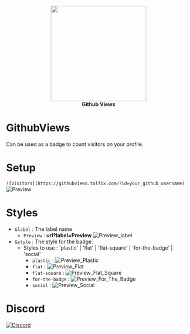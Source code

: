 <p align="center">
  <img width="260" src="https://cdn.tolfix.com/images/TX-Small.png">
  <br/>
  <strong>Github Views</strong>
</p>

# GithubViews
Can be used as a badge to count visitors on your profile.

# Setup
`![Visitors](https://githubviews.tolfix.com/?id=your_github_username)` <br/>
![Preview](https://githubviews.tolfix.com/?id=djawduihii3y893712jkakdhauwdi)

# Styles
- `&label` : The label name
  - `Preview` : **url?label=Preview** ![Preview_label](https://githubviews.tolfix.com/?id=djawduihii3y893712jkakdhauwdi&label=Preview)
- `&style` : The style for the badge.
  - Styles to use : 'plastic' | 'flat' | 'flat-square' | 'for-the-badge' | 'social' 
    - `plastic` : ![Preview_Plastic](https://githubviews.tolfix.com/?id=djawduihii3y893712jkakdhauwdi&style=plastic)
    - `flat` : ![Preview_Flat](https://githubviews.tolfix.com/?id=djawduihii3y893712jkakdhauwdi&style=flat)
    - `flat-square` : ![Preview_Flat_Square](https://githubviews.tolfix.com/?id=djawduihii3y893712jkakdhauwdi&style=flat-square)
    - `for-the-badge` : ![Preview_For_The_Badge](https://githubviews.tolfix.com/?id=djawduihii3y893712jkakdhauwdi&style=for-the-badge)
    - `social` : ![Preview_Social](https://githubviews.tolfix.com/?id=djawduihii3y893712jkakdhauwdi&style=social)

# Discord
[![Discord](https://discord.com/api/guilds/833438897484595230/widget.png?style=banner4)](https://discord.tolfix.com/)

